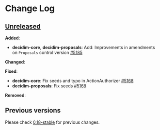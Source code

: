# Change Log

## [Unreleased](https://github.com/decidim/decidim/tree/HEAD)


**Added**:

- **decidim-core**, **decidim-proposals**: Add: Improvements in amendments on `Proposals` control version [#5185](https://github.com/decidim/decidim/pull/5185)

**Changed**:


**Fixed**:

- **decidim-core**: Fix seeds and typo in ActionAuthorizer [#5168](https://github.com/decidim/decidim/pull/5168)
- **decidim-proposals**: Fix seeds [#5168](https://github.com/decidim/decidim/pull/5168)


**Removed**:

## Previous versions

Please check [0.18-stable](https://github.com/decidim/decidim/blob/0.18-stable/CHANGELOG.md) for previous changes.
